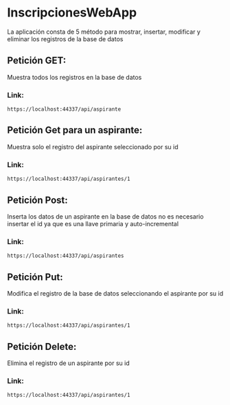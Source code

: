 # InscripcionesWebApp

La aplicación consta de 5 método para mostrar, insertar, modificar y eliminar los
registros de la base de datos

## Petición GET:

Muestra todos los registros en la base de datos
### Link: 
```
https://localhost:44337/api/aspirante
```
## Petición Get para un aspirante:

Muestra solo el registro del aspirante seleccionado por su id
### Link:
```
https://localhost:44337/api/aspirantes/1
```
## Petición Post:

Inserta los datos de un aspirante en la base de datos no es necesario insertar
el id ya que es una llave primaria y auto-incremental
### Link: 
```
https://localhost:44337/api/aspirantes
```
## Petición Put:

Modifica el registro de la base de datos seleccionando el aspirante por su id
### Link:
```
https://localhost:44337/api/aspirantes/1
```
## Petición Delete:

Elimina el registro de un aspirante por su id
### Link: 
```
https://localhost:44337/api/aspirantes/1
```
